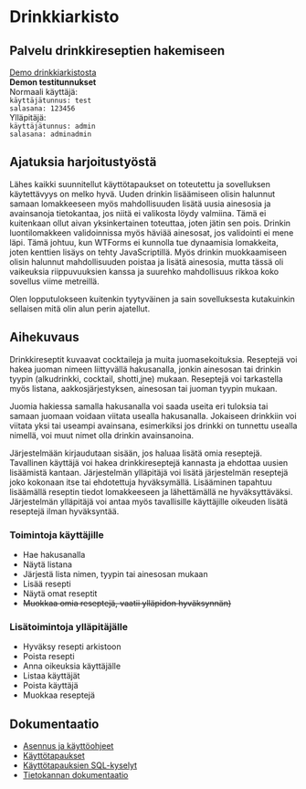# Drinkkiarkisto

## Palvelu drinkkireseptien hakemiseen

[Demo drinkkiarkistosta](https://drinkarchive.herokuapp.com/)  
**Demon testitunnukset**  
Normaali käyttäjä:  
`käyttäjätunnus: test`  
`salasana: 123456`  
Ylläpitäjä:  
`käyttäjätunnus: admin`  
`salasana: adminadmin`

## Ajatuksia harjoitustyöstä
Lähes kaikki suunnitellut käyttötapaukset on toteutettu ja sovelluksen käytettävyys on melko hyvä. Uuden drinkin lisäämiseen olisin halunnut samaan lomakkeeseen myös mahdollisuuden lisätä uusia ainesosia ja avainsanoja tietokantaa, jos niitä ei valikosta löydy valmiina. Tämä ei kuitenkaan ollut aivan yksinkertainen toteuttaa, joten jätin sen pois. Drinkin luontilomakkeen validoinnissa myös häviää ainesosat, jos validointi ei mene läpi. Tämä johtuu, kun WTForms ei kunnolla tue dynaamisia lomakkeita, joten kenttien lisäys on tehty JavaScriptillä. Myös drinkin muokkaamiseen olisin halunnut mahdollisuuden poistaa ja lisätä ainesosia, mutta tässä oli vaikeuksia riippuvuuksien kanssa ja suurehko mahdollisuus rikkoa koko sovellus viime metreillä.

Olen lopputulokseen kuitenkin tyytyväinen ja sain sovelluksesta kutakuinkin sellaisen mitä olin alun perin ajatellut.

## Aihekuvaus
Drinkkireseptit kuvaavat cocktaileja ja muita juomasekoituksia. Reseptejä voi hakea juoman nimeen liittyvällä hakusanalla, jonkin ainesosan tai drinkin tyypin (alkudrinkki, cocktail, shotti,jne) mukaan. Reseptejä voi tarkastella myös listana, aakkosjärjestyksen, ainesosan tai juoman tyypin mukaan. 

Juomia hakiessa samalla hakusanalla voi saada useita eri tuloksia tai samaan juomaan voidaan viitata usealla hakusanalla. Jokaiseen drinkkiin voi viitata yksi tai useampi avainsana, esimerkiksi jos drinkki on tunnettu usealla nimellä, voi muut nimet olla drinkin avainsanoina. 

Järjestelmään kirjaudutaan sisään, jos haluaa lisätä omia reseptejä. Tavallinen käyttäjä voi hakea drinkkireseptejä kannasta ja ehdottaa uusien lisäämistä kantaan. Järjestelmän ylläpitäjä voi lisätä järjestelmän reseptejä joko kokonaan itse tai ehdotettuja hyväksymällä. Lisääminen tapahtuu lisäämällä reseptin tiedot lomakkeeseen ja lähettämällä ne hyväksyttäväksi. Järjestelmän ylläpitäjä voi antaa myös tavallisille käyttäjille oikeuden lisätä reseptejä ilman hyväksyntää.

### Toimintoja käyttäjille
* Hae hakusanalla
* Näytä listana
* Järjestä lista nimen, tyypin tai ainesosan mukaan
* Lisää resepti
* Näytä omat reseptit
* ~~Muokkaa omia reseptejä, vaatii ylläpidon hyväksynnän)~~

### Lisätoimintoja ylläpitäjälle
* Hyväksy resepti arkistoon
* Poista resepti
* Anna oikeuksia käyttäjälle
* Listaa käyttäjät
* Poista käyttäjä
* Muokkaa reseptejä

## Dokumentaatio
* [Asennus ja käyttöohjeet](documentation/install.md)
* [Käyttötapaukset](documentation/userstory.md)
* [Käyttötapauksien SQL-kyselyt](documentation/sqlqueries.md)
* [Tietokannan dokumentaatio](documentation/database.md)